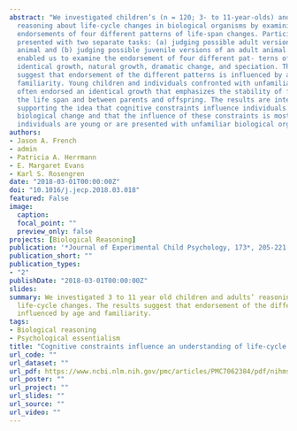 ```yaml
---
abstract: "We investigated children’s (n = 120; 3- to 11-year-olds) and adults’ (n = 18)
  reasoning about life-cycle changes in biological organisms by examining their
  endorsements of four different patterns of life-span changes. Participants were
  presented with two separate tasks: (a) judging possible adult versions of a juvenile
  animal and (b) judging possible juvenile versions of an adult animal. The stimuli
  enabled us to examine the endorsement of four different pat- terns of change:
  identical growth, natural growth, dramatic change, and speciation. The results
  suggest that endorsement of the different patterns is influenced by age and
  familiarity. Young children and individuals confronted with unfamiliar organisms
  often endorsed an identical growth that emphasizes the stability of features over
  the life span and between parents and offspring. The results are interpreted as
  supporting the idea that cognitive constraints influence individuals’ reasoning about
  biological change and that the influence of these constraints is most notable when
  individuals are young or are presented with unfamiliar biological organisms."
authors:
- Jason A. French
- admin
- Patricia A. Herrmann
- E. Margaret Evans
- Karl S. Rosengren
date: "2018-03-01T00:00:00Z"
doi: "10.1016/j.jecp.2018.03.018"
featured: False
image:
  caption: 
  focal_point: ""
  preview_only: false
projects: [Biological Reasoning]
publication: '*Journal of Experimental Child Psychology, 173*, 205-221'
publication_short: ""
publication_types:
- "2"
publishDate: "2018-03-01T00:00:00Z"
slides: 
summary: We investigated 3 to 11 year old children and adults’ reasoning about
  life-cycle changes. The results suggest that endorsement of the different patterns is
  influenced by age and familiarity.
tags:
- Biological reasoning
- Psychological essentialism
title: "Cognitive constraints influence an understanding of life-cycle change"
url_code: ""
url_dataset: ""
url_pdf: https://www.ncbi.nlm.nih.gov/pmc/articles/PMC7062384/pdf/nihms-1563206.pdf
url_poster: ""
url_project: ""
url_slides: ""
url_source: ""
url_video: ""
---
```

